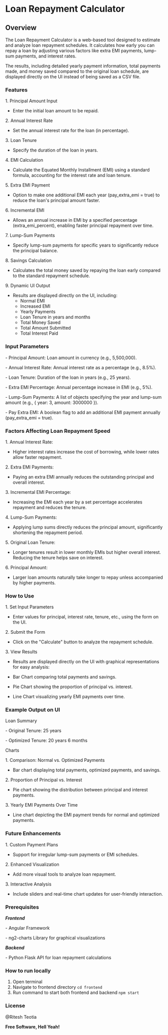 # Loan Repayment Calculator

## Overview

The Loan Repayment Calculator is a web-based tool designed to estimate and analyze loan repayment schedules. It calculates how early you can repay a loan by adjusting various factors like extra EMI payments, lump-sum payments, and interest rates.

The results, including detailed yearly payment information, total payments made, and money saved compared to the original loan schedule, are displayed directly on the UI instead of being saved as a CSV file.

### Features

1\. Principal Amount Input
- Enter the initial loan amount to be repaid.

2\. Annual Interest Rate
- Set the annual interest rate for the loan (in percentage).

3\. Loan Tenure
- Specify the duration of the loan in years.

4\. EMI Calculation
- Calculate the Equated Monthly Installment (EMI) using a standard formula, accounting for the interest rate and loan tenure.

5\. Extra EMI Payment
- Option to make one additional EMI each year (pay\_extra\_emi = true) to reduce the loan's principal amount faster.

6\. Incremental EMI
- Allows an annual increase in EMI by a specified percentage (extra\_emi\_percent), enabling faster principal repayment over time.

7\. Lump-Sum Payments
- Specify lump-sum payments for specific years to significantly reduce the principal balance.

8\. Savings Calculation
- Calculates the total money saved by repaying the loan early compared to the standard repayment schedule.

9\. Dynamic UI Output

- Results are displayed directly on the UI, including:
	- Normal EMI
 	- Increased EMI
	- Yearly Payments
 	- Loan Tenure in years and months
 	- Total Money Saved
 	- Total Amount Submitted
 	- Total Interest Paid

### Input Parameters

\- Principal Amount: Loan amount in currency (e.g., 5,500,000).

\- Annual Interest Rate: Annual interest rate as a percentage (e.g., 8.5%).

\- Loan Tenure: Duration of the loan in years (e.g., 25 years).

\- Extra EMI Percentage: Annual percentage increase in EMI (e.g., 5%).

\- Lump-Sum Payments: A list of objects specifying the year and lump-sum amount (e.g., { year: 3, amount: 3000000 }).

\- Pay Extra EMI: A boolean flag to add an additional EMI payment annually (pay\_extra\_emi = true).

### Factors Affecting Loan Repayment Speed

1\. Annual Interest Rate:

- Higher interest rates increase the cost of borrowing, while lower rates allow faster repayment.

2\. Extra EMI Payments:

- Paying an extra EMI annually reduces the outstanding principal and overall interest.

3\. Incremental EMI Percentage:

- Increasing the EMI each year by a set percentage accelerates repayment and reduces the tenure.

4\. Lump-Sum Payments:

- Applying lump sums directly reduces the principal amount, significantly shortening the repayment period.

5\. Original Loan Tenure:

- Longer tenures result in lower monthly EMIs but higher overall interest. Reducing the tenure helps save on interest.

6\. Principal Amount:

- Larger loan amounts naturally take longer to repay unless accompanied by higher payments.

### How to Use

1\. Set Input Parameters

- Enter values for principal, interest rate, tenure, etc., using the form on the UI.

2\. Submit the Form

- Click on the "Calculate" button to analyze the repayment schedule.

3\. View Results

- Results are displayed directly on the UI with graphical representations for easy analysis:

- Bar Chart comparing total payments and savings.

- Pie Chart showing the proportion of principal vs. interest.

- Line Chart visualizing yearly EMI payments over time.

### Example Output on UI

Loan Summary

\- Original Tenure: 25 years

\- Optimized Tenure: 20 years 6 months

Charts

1\. Comparison: Normal vs. Optimized Payments

- Bar chart displaying total payments, optimized payments, and savings.

2\. Proportion of Principal vs. Interest

- Pie chart showing the distribution between principal and interest payments.

3\. Yearly EMI Payments Over Time

- Line chart depicting the EMI payment trends for normal and optimized payments.

### Future Enhancements

1\. Custom Payment Plans

- Support for irregular lump-sum payments or EMI schedules.

2\. Enhanced Visualization

- Add more visual tools to analyze loan repayment.

3\. Interactive Analysis

- Include sliders and real-time chart updates for user-friendly interaction.

### Prerequisites

***Frontend***

\- Angular Framework

\- ng2-charts Library for graphical visualizations

***Backend***

\- Python Flask API for loan repayment calculations


### How to run locally
1. Open terminal 
2. Navigate to frontend directory ```cd frontend```
3. Run command to start both frontend and backend ```npm start```

### License

@Ritesh Teotia

**Free Software, Hell Yeah!**